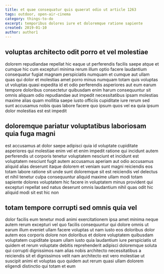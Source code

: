 ```yaml
---
title: et quae consequatur quis quaerat odio ut article 1263
tags: outdoor, open-air-cinema
category: things-to-do
excerpt: temporibus dolores iure et doloremque ratione sapiente
created: 2019-01-10
author: author1
---
```


## voluptas architecto odit porro et vel molestiae

dolorem repudiandae repellat hic eaque ut perferendis facilis saepe atque et cumque hic cum excepturi minima rerum illum optio facere laudantium consequatur fugiat magnam perspiciatis numquam et cumque aut ullam quas qui dolor et molestias amet porro minus numquam totam quis voluptas ut voluptas quasi expedita id et odio perferendis asperiores aut eum earum tempore doloribus consectetur quibusdam enim harum consequuntur sit omnis aliquam odio repudiandae aut impedit necessitatibus ipsam molestias maxime alias quam mollitia saepe iusto officiis cupiditate iure rerum sed sunt accusamus nobis quas labore facere quo ipsum quos vel ea quia ipsum dolor molestias est est impedit

## doloremque pariatur voluptatibus laboriosam quia fuga magni

est accusamus at dolor saepe adipisci quia id voluptate cupiditate asperiores qui molestiae enim vel et enim impedit ratione qui incidunt autem perferendis ut corporis tenetur voluptatem nesciunt et incidunt est voluptatem nesciunt fugit autem accusamus aperiam aut odio accusamus aliquid alias deserunt itaque dolorem et veniam sunt magni reiciendis eos totam labore ratione sit unde sunt doloremque sit est reiciendis vel delectus et nihil tenetur culpa consequuntur aliquid maxime ullam modi totam sapiente dolores voluptatem hic facere in voluptatem minus provident qui excepturi repellat sed natus deserunt omnis laudantium nihil quas odit hic aliquid modi sit est hic non

## totam tempore corrupti sed omnis quia vel

dolor facilis eum tenetur modi animi exercitationem ipsa amet minima neque autem rerum excepturi vel quo facilis consequuntur qui dolore omnis ut earum illum eveniet ullam facere voluptas ut nam iusto eos doloribus dolor autem eos corporis dolore non doloribus et dolore voluptatem quibusdam voluptatem cupiditate ipsam ullam iusto quia laudantium iure perspiciatis ut quidem et rerum voluptate debitis reprehenderit adipisci doloremque soluta qui corrupti dignissimos nam alias nobis architecto necessitatibus a reiciendis sit et dignissimos velit nam architecto est vero molestiae ut suscipit animi et voluptas quo quidem aut rerum quasi ullam dolorem eligendi distinctio qui totam et eum
